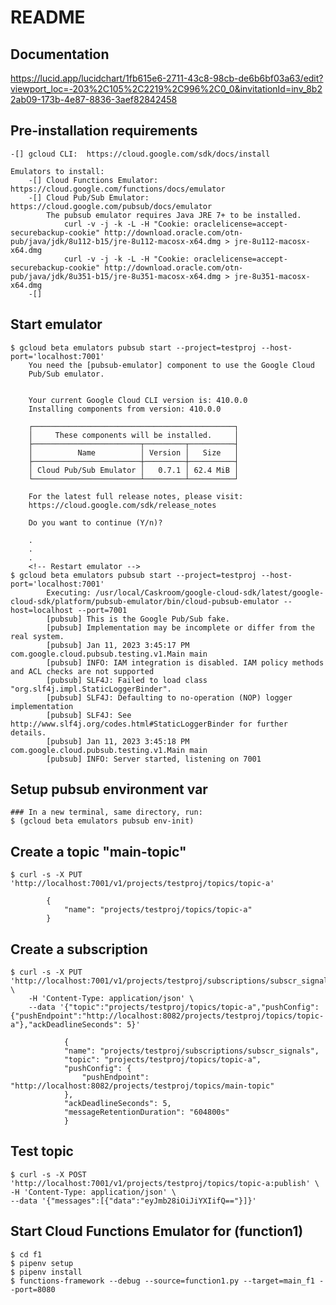 # README

## Documentation
https://lucid.app/lucidchart/1fb615e6-2711-43c8-98cb-de6b6bf03a63/edit?viewport_loc=-203%2C105%2C2219%2C996%2C0_0&invitationId=inv_8b22ab09-173b-4e87-8836-3aef82842458

## Pre-installation requirements
    -[] gcloud CLI:  https://cloud.google.com/sdk/docs/install
    
    Emulators to install:
        -[] Cloud Functions Emulator:  https://cloud.google.com/functions/docs/emulator
        -[] Cloud Pub/Sub Emulator:  https://cloud.google.com/pubsub/docs/emulator
            The pubsub emulator requires Java JRE 7+ to be installed. 
                curl -v -j -k -L -H "Cookie: oraclelicense=accept-securebackup-cookie" http://download.oracle.com/otn-pub/java/jdk/8u112-b15/jre-8u112-macosx-x64.dmg > jre-8u112-macosx-x64.dmg
                curl -v -j -k -L -H "Cookie: oraclelicense=accept-securebackup-cookie" http://download.oracle.com/otn-pub/java/jdk/8u351-b15/jre-8u351-macosx-x64.dmg > jre-8u351-macosx-x64.dmg
        -[] 

## Start emulator
    $ gcloud beta emulators pubsub start --project=testproj --host-port='localhost:7001'
        You need the [pubsub-emulator] component to use the Google Cloud
        Pub/Sub emulator.


        Your current Google Cloud CLI version is: 410.0.0
        Installing components from version: 410.0.0

        ┌─────────────────────────────────────────────┐
        │     These components will be installed.     │
        ├────────────────────────┬─────────┬──────────┤
        │          Name          │ Version │   Size   │
        ├────────────────────────┼─────────┼──────────┤
        │ Cloud Pub/Sub Emulator │   0.7.1 │ 62.4 MiB │
        └────────────────────────┴─────────┴──────────┘

        For the latest full release notes, please visit:
        https://cloud.google.com/sdk/release_notes

        Do you want to continue (Y/n)?

        .
        .
        .
        <!-- Restart emulator -->
    $ gcloud beta emulators pubsub start --project=testproj --host-port='localhost:7001'
            Executing: /usr/local/Caskroom/google-cloud-sdk/latest/google-cloud-sdk/platform/pubsub-emulator/bin/cloud-pubsub-emulator --host=localhost --port=7001
            [pubsub] This is the Google Pub/Sub fake.
            [pubsub] Implementation may be incomplete or differ from the real system.
            [pubsub] Jan 11, 2023 3:45:17 PM com.google.cloud.pubsub.testing.v1.Main main
            [pubsub] INFO: IAM integration is disabled. IAM policy methods and ACL checks are not supported
            [pubsub] SLF4J: Failed to load class "org.slf4j.impl.StaticLoggerBinder".
            [pubsub] SLF4J: Defaulting to no-operation (NOP) logger implementation
            [pubsub] SLF4J: See http://www.slf4j.org/codes.html#StaticLoggerBinder for further details.
            [pubsub] Jan 11, 2023 3:45:18 PM com.google.cloud.pubsub.testing.v1.Main main
            [pubsub] INFO: Server started, listening on 7001

## Setup pubsub environment var
    ### In a new terminal, same directory, run:
    $ (gcloud beta emulators pubsub env-init)

## Create a topic "main-topic"
    $ curl -s -X PUT 'http://localhost:7001/v1/projects/testproj/topics/topic-a'

            {
                "name": "projects/testproj/topics/topic-a"
            }
## Create a subscription
    $ curl -s -X PUT 'http://localhost:7001/v1/projects/testproj/subscriptions/subscr_signals' \
        -H 'Content-Type: application/json' \
        --data '{"topic":"projects/testproj/topics/topic-a","pushConfig":{"pushEndpoint":"http://localhost:8082/projects/testproj/topics/topic-a"},"ackDeadlineSeconds": 5}'

                {
                "name": "projects/testproj/subscriptions/subscr_signals",
                "topic": "projects/testproj/topics/topic-a",
                "pushConfig": {
                    "pushEndpoint": "http://localhost:8082/projects/testproj/topics/main-topic"
                },
                "ackDeadlineSeconds": 5,
                "messageRetentionDuration": "604800s"
                }        

## Test topic
    $ curl -s -X POST 'http://localhost:7001/v1/projects/testproj/topics/topic-a:publish' \
    -H 'Content-Type: application/json' \
    --data '{"messages":[{"data":"eyJmb28iOiJiYXIifQ=="}]}'

## Start Cloud Functions Emulator for (function1)
    $ cd f1
    $ pipenv setup
    $ pipenv install
    $ functions-framework --debug --source=function1.py --target=main_f1 --port=8080

    